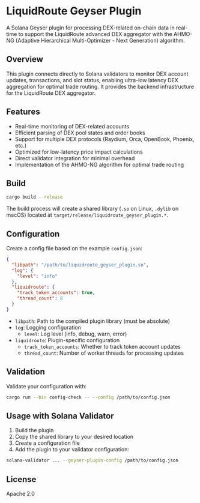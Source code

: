 # LiquidRoute Geyser Plugin

A Solana Geyser plugin for processing DEX-related on-chain data in real-time to support the LiquidRoute advanced DEX aggregator with the AHMO-NG (Adaptive Hierarchical Multi-Optimizer - Next Generation) algorithm.

## Overview

This plugin connects directly to Solana validators to monitor DEX account updates, transactions, and slot status, enabling ultra-low latency DEX aggregation for optimal trade routing. It provides the backend infrastructure for the LiquidRoute DEX aggregator.

## Features

- Real-time monitoring of DEX-related accounts
- Efficient parsing of DEX pool states and order books
- Support for multiple DEX protocols (Raydium, Orca, OpenBook, Phoenix, etc.)
- Optimized for low-latency price impact calculations
- Direct validator integration for minimal overhead
- Implementation of the AHMO-NG algorithm for optimal trade routing

## Build

```bash
cargo build --release
```

The build process will create a shared library (`.so` on Linux, `.dylib` on macOS) located at `target/release/liquidroute_geyser_plugin.*`.

## Configuration

Create a config file based on the example `config.json`:

```json
{
  "libpath": "/path/to/liquidroute_geyser_plugin.so",
  "log": {
    "level": "info"
  },
  "liquidroute": {
    "track_token_accounts": true,
    "thread_count": 8
  }
}
```

- `libpath`: Path to the compiled plugin library (must be absolute)
- `log`: Logging configuration
  - `level`: Log level (info, debug, warn, error)
- `liquidroute`: Plugin-specific configuration
  - `track_token_accounts`: Whether to track token account updates
  - `thread_count`: Number of worker threads for processing updates

## Validation

Validate your configuration with:

```bash
cargo run --bin config-check -- --config /path/to/config.json
```

## Usage with Solana Validator

1. Build the plugin
2. Copy the shared library to your desired location
3. Create a configuration file
4. Add the plugin to your validator configuration:

```bash
solana-validator ... --geyser-plugin-config /path/to/config.json
```

## License

Apache 2.0
